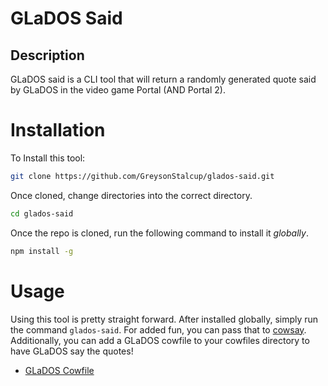 # GLaDOS Said

## Description 
GLaDOS said is a CLI tool that will return a randomly generated quote said by GLaDOS in the video game Portal (AND Portal 2).  

# Installation

To Install this tool: 

```sh
git clone https://github.com/GreysonStalcup/glados-said.git
```
Once cloned, change directories into the correct directory. 

```sh
cd glados-said
```
  
Once the repo is cloned, run the following command to install it *globally*. 

```sh
npm install -g
```

# Usage

Using this tool is pretty straight forward. After installed globally, simply run the command `glados-said`. For added fun, you can pass that to [cowsay](https://en.wikipedia.org/wiki/Cowsay).  Additionally, you can add a GLaDOS cowfile to your cowfiles directory to have GLaDOS say the quotes!  

* [GLaDOS Cowfile](https://github.com/paulkaefer/cowsay-files/blob/main/examples.md#glados-colorcow)